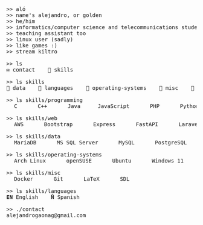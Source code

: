 <!-- thanks to devicons, available at devicon.dev if you wanna use them!  -->

<pre>
>> aló
>> name's alejandro, or golden
>> he/him
>> informatics/computer science and telecommunications student
>> teaching assistant too
>> linux user (sadly)
>> like games :)
>> stream kiltro

>> ls
✉️ contact    📁 skills

>> ls skills
📁 data    📁 languages    📁 operating-systems    📁 misc    📁 programming    📁 web

>> ls skills/programming
<img src="https://cdn.jsdelivr.net/gh/devicons/devicon@latest/icons/c/c-plain.svg" width=12 /> C    <img src="https://cdn.jsdelivr.net/gh/devicons/devicon@latest/icons/cplusplus/cplusplus-plain.svg" width=12 /> C++    <img src="https://cdn.jsdelivr.net/gh/devicons/devicon@latest/icons/java/java-plain.svg" width=12 /> Java   <img src="https://cdn.jsdelivr.net/gh/devicons/devicon@latest/icons/javascript/javascript-plain.svg" width=12 /> JavaScript    <img src="https://cdn.jsdelivr.net/gh/devicons/devicon@latest/icons/php/php-original.svg" width=12 /> PHP    <img src="https://cdn.jsdelivr.net/gh/devicons/devicon@latest/icons/python/python-original.svg" width=12 /> Python    

>> ls skills/web
<img src="https://cdn.jsdelivr.net/gh/devicons/devicon@latest/icons/amazonwebservices/amazonwebservices-plain-wordmark.svg" width=12 /> AWS    <img src="https://cdn.jsdelivr.net/gh/devicons/devicon@latest/icons/bootstrap/bootstrap-original.svg" width=12 /> Bootstrap    <img src="https://cdn.jsdelivr.net/gh/devicons/devicon@latest/icons/express/express-original.svg" width=12 /> Express    <img src="https://cdn.jsdelivr.net/gh/devicons/devicon@latest/icons/fastapi/fastapi-original.svg" width=12 /> FastAPI    <img src="https://cdn.jsdelivr.net/gh/devicons/devicon@latest/icons/laravel/laravel-original.svg" width=12 /> Laravel    <img src="https://cdn.jsdelivr.net/gh/devicons/devicon@latest/icons/nginx/nginx-original.svg" width=12 /> NGINX    <img src="https://cdn.jsdelivr.net/gh/devicons/devicon@latest/icons/nodejs/nodejs-original.svg" width=12 /> Node.js

>> ls skills/data
<img src="https://cdn.jsdelivr.net/gh/devicons/devicon@latest/icons/mariadb/mariadb-original.svg" width=12 /> MariaDB    <img src="https://cdn.jsdelivr.net/gh/devicons/devicon@latest/icons/microsoftsqlserver/microsoftsqlserver-original.svg" width=12 /> MS SQL Server    <img src="https://cdn.jsdelivr.net/gh/devicons/devicon@latest/icons/mysql/mysql-original.svg" width=12 /> MySQL    <img src="https://cdn.jsdelivr.net/gh/devicons/devicon@latest/icons/postgresql/postgresql-plain.svg" width=12 /> PostgreSQL

>> ls skills/operating-systems
<img src="https://cdn.jsdelivr.net/gh/devicons/devicon@latest/icons/archlinux/archlinux-original.svg" width=12 /> Arch Linux    <img src="https://cdn.jsdelivr.net/gh/devicons/devicon@latest/icons/opensuse/opensuse-original.svg" width=12 /> openSUSE    <img src="https://cdn.jsdelivr.net/gh/devicons/devicon@latest/icons/ubuntu/ubuntu-original.svg" width=12 /> Ubuntu    <img src="https://cdn.jsdelivr.net/gh/devicons/devicon@latest/icons/windows11/windows11-original.svg" width=12 /> Windows 11

>> ls skills/misc
<img src="https://cdn.jsdelivr.net/gh/devicons/devicon@latest/icons/docker/docker-plain.svg" width=12 /> Docker    <img src="https://cdn.jsdelivr.net/gh/devicons/devicon@latest/icons/git/git-original.svg" width=12 /> Git    <img src="https://cdn.jsdelivr.net/gh/devicons/devicon@latest/icons/latex/latex-original.svg" width=12 /> LaTeX    <img src="https://cdn.jsdelivr.net/gh/devicons/devicon@latest/icons/sdl/sdl-original.svg" width=12 /> SDL

>> ls skills/languages
<b>EN</b> English    <b>Ñ</b> Spanish

>> ./contact
alejandrogaonag@gmail.com
</pre>

<!-- thanks to devicons, available at devicon.dev if you wanna use them!  -->